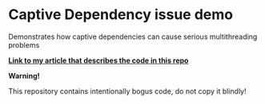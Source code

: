 <a name="readme-top"></a>

<h1>Captive Dependency issue demo</h1>

<p>
Demonstrates how captive dependencies can cause serious multithreading problems
</p>

<a href="https://soci.hu/blog/index.php/2022/11/18/captive-dependencies-multithreading-bugs/"><strong>Link to my article that describes the code in this repo</strong></a>

<b>Warning!</b>

This repository contains intentionally bogus code, do not copy it blindly!


